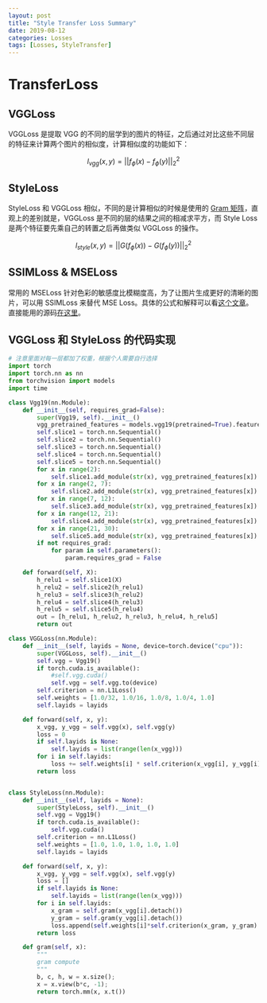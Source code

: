 ```yaml
---
layout: post
title: "Style Transfer Loss Summary"
date: 2019-08-12
categories: Losses
tags: [Losses, StyleTransfer]
---
```


# TransferLoss
## VGGLoss
VGGLoss 是提取 VGG 的不同的层学到的图片的特征，之后通过对比这些不同层的特征来计算两个图片的相似度，计算相似度的功能如下：

$$
l_{vgg}(x, y) = ||f_\phi(x) - f_\phi(y)||^{2}_2
$$

## StyleLoss
StyleLoss 和 VGGLoss 相似，不同的是计算相似的时候是使用的 [Gram 矩阵](https://zh.wikipedia.org/wiki/%E6%A0%BC%E6%8B%89%E5%A7%86%E7%9F%A9%E9%98%B5)，直观上的差别就是，VGGLoss 是不同的层的结果之间的相减求平方，而 Style Loss 是两个特征要先乘自己的转置之后再做类似 VGGLoss 的操作。

$$
l_{style}(x, y) = ||G(f_\phi(x)) - G(f_\phi(y))||^{2}_2
$$

## SSIMLoss & MSELoss
常用的 MSELoss 针对色彩的敏感度比模糊度高，为了让图片生成更好的清晰的图片，可以用 SSIMLoss 来替代 MSE Loss。具体的公式和解释可以看[这个文章](https://zhuanlan.zhihu.com/p/67199699)。直接能用的源码[在这里](https://github.com/Po-Hsun-Su/pytorch-ssim.git)。

## VGGLoss 和 StyleLoss 的代码实现

```python
# 注意里面对每一层都加了权重，根据个人需要自行选择
import torch
import torch.nn as nn
from torchvision import models
import time

class Vgg19(nn.Module):
    def __init__(self, requires_grad=False):
        super(Vgg19, self).__init__()
        vgg_pretrained_features = models.vgg19(pretrained=True).features
        self.slice1 = torch.nn.Sequential()
        self.slice2 = torch.nn.Sequential()
        self.slice3 = torch.nn.Sequential()
        self.slice4 = torch.nn.Sequential()
        self.slice5 = torch.nn.Sequential()
        for x in range(2):
            self.slice1.add_module(str(x), vgg_pretrained_features[x])
        for x in range(2, 7):
            self.slice2.add_module(str(x), vgg_pretrained_features[x])
        for x in range(7, 12):
            self.slice3.add_module(str(x), vgg_pretrained_features[x])
        for x in range(12, 21):
            self.slice4.add_module(str(x), vgg_pretrained_features[x])
        for x in range(21, 30):
            self.slice5.add_module(str(x), vgg_pretrained_features[x])
        if not requires_grad:
            for param in self.parameters():
                param.requires_grad = False

    def forward(self, X):
        h_relu1 = self.slice1(X)
        h_relu2 = self.slice2(h_relu1)
        h_relu3 = self.slice3(h_relu2)
        h_relu4 = self.slice4(h_relu3)
        h_relu5 = self.slice5(h_relu4)
        out = [h_relu1, h_relu2, h_relu3, h_relu4, h_relu5]
        return out

class VGGLoss(nn.Module):
    def __init__(self, layids = None, device=torch.device("cpu")):
        super(VGGLoss, self).__init__()
        self.vgg = Vgg19()
        if torch.cuda.is_available():
            #self.vgg.cuda()
            self.vgg = self.vgg.to(device)
        self.criterion = nn.L1Loss()
        self.weights = [1.0/32, 1.0/16, 1.0/8, 1.0/4, 1.0]
        self.layids = layids

    def forward(self, x, y):
        x_vgg, y_vgg = self.vgg(x), self.vgg(y)
        loss = 0
        if self.layids is None:
            self.layids = list(range(len(x_vgg)))
        for i in self.layids:
            loss += self.weights[i] * self.criterion(x_vgg[i], y_vgg[i].detach())
        return loss


class StyleLoss(nn.Module):
    def __init__(self, layids = None):
        super(StyleLoss, self).__init__()
        self.vgg = Vgg19()
        if torch.cuda.is_available():
            self.vgg.cuda()
        self.criterion = nn.L1Loss()
        self.weights = [1.0, 1.0, 1.0, 1.0, 1.0]
        self.layids = layids

    def forward(self, x, y):
        x_vgg, y_vgg = self.vgg(x), self.vgg(y)
        loss = []
        if self.layids is None:
            self.layids = list(range(len(x_vgg)))
        for i in self.layids:
            x_gram = self.gram(x_vgg[i].detach())
            y_gram = self.gram(y_vgg[i].detach())
            loss.append(self.weights[i]*self.criterion(x_gram, y_gram).item())
        return loss

    def gram(self, x):
        """
        gram compute
        """
        b, c, h, w = x.size();
        x = x.view(b*c, -1);
        return torch.mm(x, x.t())
```
